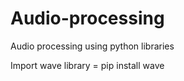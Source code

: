 # Audio-processing
Audio processing using python libraries


Import wave library = pip install wave
